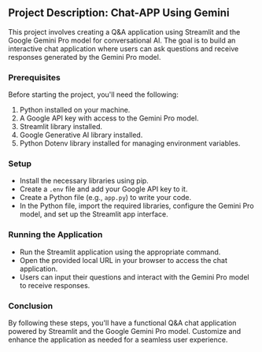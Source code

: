 ## Project Description: Chat-APP Using Gemini

This project involves creating a Q&A application using Streamlit and the Google Gemini Pro model for conversational AI. The goal is to build an interactive chat application where users can ask questions and receive responses generated by the Gemini Pro model.

### Prerequisites

Before starting the project, you'll need the following:

1. Python installed on your machine.
2. A Google API key with access to the Gemini Pro model.
3. Streamlit library installed.
4. Google Generative AI library installed.
5. Python Dotenv library installed for managing environment variables.

### Setup

- Install the necessary libraries using pip.
- Create a `.env` file and add your Google API key to it.
- Create a Python file (e.g., `app.py`) to write your code.
- In the Python file, import the required libraries, configure the Gemini Pro model, and set up the Streamlit app interface.

### Running the Application

- Run the Streamlit application using the appropriate command.
- Open the provided local URL in your browser to access the chat application.
- Users can input their questions and interact with the Gemini Pro model to receive responses.

### Conclusion

By following these steps, you'll have a functional Q&A chat application powered by Streamlit and the Google Gemini Pro model. Customize and enhance the application as needed for a seamless user experience.
